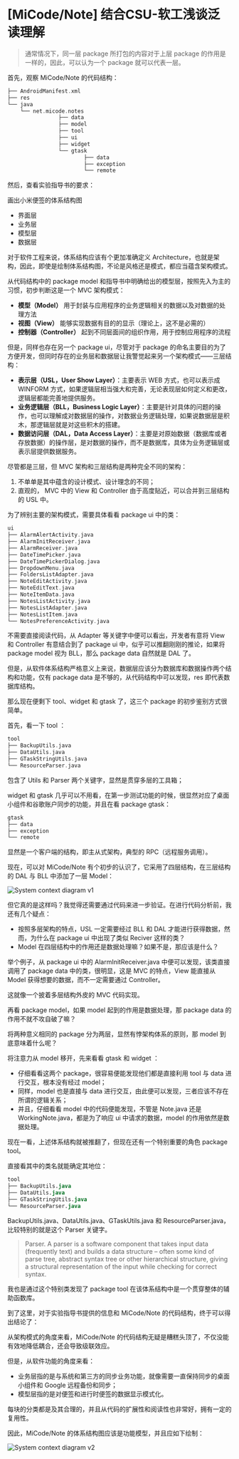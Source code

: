 # [MiCode/Note] 结合CSU-软工浅谈泛读理解



> 通常情况下，同一层 package 所打包的内容对于上层 package 的作用是一样的，因此，可以认为一个 package 就可以代表一层。
> 

首先，观察 MiCode/Note 的代码结构：

```cpp
├── AndroidManifest.xml
├── res
└── java
    └── net.micode.notes
				├── data
				├── model
				├── tool
				├── ui
				├── widget
				└── gtask
						├── data
						├── exception
				 		└── remote
```

然后，查看实验指导书的要求：

画出小米便签的体系结构图

- 界面层
- 业务层
- 模型层
- 数据层

对于软件工程来说，体系结构应该有个更加准确定义 Architecture，也就是架构，因此，即使是绘制体系结构图，不论是风格还是模式，都应当蕴含架构模式。

从代码结构中的 package model 和指导书中明确给出的模型层，按照先入为主的习惯，初步判断这是一个 MVC 架构模式：

- **模型（Model）** 用于封装与应用程序的业务逻辑相关的数据以及对数据的处理方法
- **视图（View）** 能够实现数据有目的的显示（理论上，这不是必需的）
- **控制器（Controller）** 起到不同层面间的组织作用，用于控制应用程序的流程

但是，同样也存在另一个 package ui，尽管对于 package 的命名主要目的为了方便开发，但同时存在的业务层和数据层让我警觉起来另一个架构模式——三层结构：

- **表示层（USL，User Show Layer）**：主要表示 WEB 方式，也可以表示成 WINFORM 方式，如果逻辑层相当强大和完善，无论表现层如何定义和更改，逻辑层都能完善地提供服务。
- **业务逻辑层（BLL，Business Logic Layer）**：主要是针对具体的问题的操作，也可以理解成对数据层的操作，对数据业务逻辑处理，如果说数据层是积木，那逻辑层就是对这些积木的搭建。
- **数据访问层（DAL，Data Access Layer）**：主要是对原始数据（数据库或者存放数据）的操作层，是对数据的操作，而不是数据库，具体为业务逻辑层或表示层提供数据服务。

尽管都是三层，但 MVC 架构和三层结构是两种完全不同的架构：

1. 不单单是其中蕴含的设计模式、设计理念的不同；
2. 直观的， MVC 中的 View 和 Controller 由于高度贴近，可以合并到三层结构的 USL 中。

为了辨别主要的架构模式，需要具体看看 package ui 中的类：

```cpp
ui
├── AlarmAlertActivity.java
├── AlarmInitReceiver.java
├── AlarmReceiver.java
├── DateTimePicker.java
├── DateTimePickerDialog.java
├── DropdownMenu.java
├── FoldersListAdapter.java
├── NoteEditActivity.java
├── NoteEditText.java
├── NoteItemData.java
├── NotesListActivity.java
├── NotesListAdapter.java
├── NotesListItem.java
└── NotesPreferenceActivity.java
```

不需要直接阅读代码，从 Adapter 等关键字中便可以看出，开发者有意将 View 和 Controller 有意结合到了 package ui 中，似乎可以推翻刚刚的推论，如果将 package model 视为 BLL，那么 package data 自然就是 DAL 了。

但是，从软件体系结构严格意义上来说，数据层应该分为数据库和数据操作两个结构和功能，仅有 package data 是不够的，从代码结构中可以发现，res 即代表数据库结构。

那么现在便剩下 tool、widget 和 gtask 了，这三个 package 的初步鉴别方式很简单。

首先，看一下 tool ：

```cpp
tool
├── BackupUtils.java
├── DataUtils.java
├── GTaskStringUtils.java
└── ResourceParser.java
```

包含了 Utils 和 Parser 两个关键字，显然是贯穿多层的工具箱；

widget 和 gtask 几乎可以不用看，在第一步测试功能的时候，很显然对应了桌面小组件和谷歌账户同步的功能，并且在看 package gtask：

```cpp
gtask
├── data
├── exception
└── remote
```

显然是一个客户端的结构，即主从式架构，典型的 RPC（远程服务调用）。

现在，可以对 MiCode/Note 有个初步的认识了，它采用了四层结构，在三层结构的 DAL 与 BLL 中添加了一层 Model：

![System context diagram v1](/img/cse/security/software/system-context-diagram-v1.png)

但它真的是这样吗？我觉得还需要通过代码来进一步验证。在进行代码分析前，我还有几个疑点：

- 按照多层架构的特点，USL 一定需要经过 BLL 和 DAL 才能进行获得数据，然而，为什么在 package ui 中出现了类似 Reciver 这样的类？
- Model 在四层结构中的作用还是数据处理嘛？如果不是，那应该是什么？

举个例子，从 package ui 中的 AlarmInitReceiver.java 中便可以发现，该类直接调用了 package data 中的类，很明显，这是 MVC 的特点，View 能直接从 Model 获得想要的数据，而不一定需要通过 Controller。

这就像一个披着多层结构外皮的 MVC 代码实现。

再看 package model，如果 model 起到的作用是数据处理，那 package data 的作用不就不攻自破了嘛？

将两种意义相同的 package 分为两层，显然有悖架构体系的原则，那 model 到底意味着什么呢？

将注意力从 model 移开，先来看看 gtask 和 widget ：

- 仔细看看这两个 package，很容易便能发现他们都是直接利用 tool 与 data 进行交互，根本没有经过 model；
- 同样，model 也是直接与 data 进行交互，由此便可以发现，三者应该不存在所谓的逻辑关系；
- 并且，仔细看看 model 中的代码便能发现，不管是 Note.java 还是 WorkingNote.java，都是为了响应 ui 中请求的数据，model 的作用依然是数据处理。

现在一看，上述体系结构就被推翻了，但现在还有一个特别重要的角色 package tool。

直接看其中的类名就能确定其地位：

```sql
tool
├── BackupUtils.java
├── DataUtils.java
├── GTaskStringUtils.java
└── ResourceParser.java
```

BackupUtils.java、DataUtils.java、GTaskUtils.java 和 ResourceParser.java，比较特别的就是这个 Parser 关键字。

> Parser. A parser is a software component that takes input data (frequently text) and builds a data structure – often some kind of parse tree, abstract syntax tree or other hierarchical structure, giving a structural representation of the input while checking for correct syntax.
> 

我也是通过这个特别类发现了 package tool 在该体系结构中是一个贯穿整体的辅助函数库。

到了这里，对于实验指导书提供的信息和 MiCode/Note 的代码结构，终于可以得出结论了：

从架构模式的角度来看，MiCode/Note 的代码结构无疑是糟糕头顶了，不仅没能有效地降低耦合，还会导致级联效应。

但是，从软件功能的角度来看：

- 业务层指的是与系统和第三方的同步业务功能，就像需要一直保持同步的桌面小组件和 Google 远程备份和同步；
- 模型层指的是对便签和进行时便签的数据显示模式化。

每块的分类都是及其合理的，并且从代码的扩展性和阅读性也非常好，拥有一定的复用性。

因此，MiCode/Note 的体系结构图应该是功能模型，并且应如下绘制：

![System context diagram v2](/img/cse/security/software/system-context-diagram-v2.png)